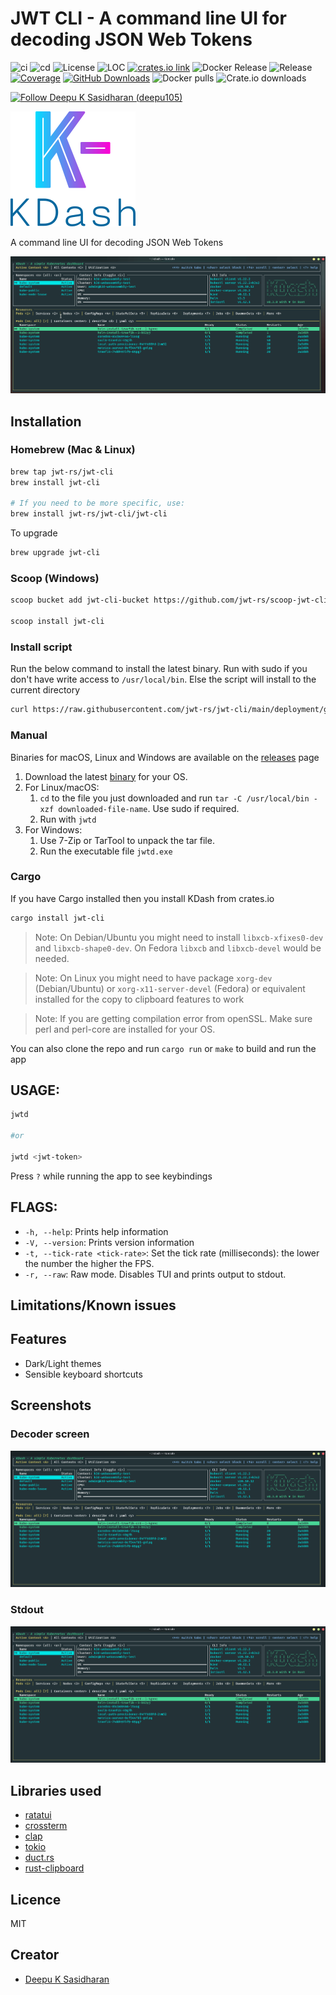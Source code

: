 # JWT CLI - A command line UI for decoding JSON Web Tokens

![ci](https://github.com/jwt-rs/kdash/actions/workflows/ci.yml/badge.svg)
![cd](https://github.com/jwt-rs/kdash/actions/workflows/cd.yml/badge.svg)
![License](https://img.shields.io/badge/license-MIT-blueviolet.svg)
![LOC](https://tokei.rs/b1/github/jwt-rs/kdash?category=code)
[![crates.io link](https://img.shields.io/crates/v/kdash.svg)](https://crates.io/crates/kdash)
![Docker Release](https://img.shields.io/docker/v/deepu105/kdash?label=Docker%20version)
![Release](https://img.shields.io/github/v/release/jwt-rs/kdash?color=%23c694ff)
[![Coverage](https://coveralls.io/repos/github/jwt-rs/kdash/badge.svg?branch=main)](https://coveralls.io/github/jwt-rs/kdash?branch=main)
[![GitHub Downloads](https://img.shields.io/github/downloads/jwt-rs/kdash/total.svg?label=GitHub%20downloads)](https://github.com/jwt-rs/kdash/releases)
![Docker pulls](https://img.shields.io/docker/pulls/deepu105/kdash?label=Docker%20downloads)
![Crate.io downloads](https://img.shields.io/crates/d/kdash?label=Crate%20downloads)

[![Follow Deepu K Sasidharan (deepu105)](https://img.shields.io/twitter/follow/deepu105?label=Follow%20Deepu%20K%20Sasidharan%20%28deepu105%29&style=social)](https://twitter.com/intent/follow?screen_name=deepu105)

![logo](artwork/logo.png)

A command line UI for decoding JSON Web Tokens

![UI](screenshots/ui.gif)

## Installation

### Homebrew (Mac & Linux)

```bash
brew tap jwt-rs/jwt-cli
brew install jwt-cli

# If you need to be more specific, use:
brew install jwt-rs/jwt-cli/jwt-cli
```

To upgrade

```bash
brew upgrade jwt-cli
```

### Scoop (Windows)

```bash
scoop bucket add jwt-cli-bucket https://github.com/jwt-rs/scoop-jwt-cli

scoop install jwt-cli
```

### Install script

Run the below command to install the latest binary. Run with sudo if you don't have write access to `/usr/local/bin`. Else the script will install to the current directory

```sh
curl https://raw.githubusercontent.com/jwt-rs/jwt-cli/main/deployment/getLatest.sh | bash
```

### Manual

Binaries for macOS, Linux and Windows are available on the [releases](https://github.com/jwt-rs/jwt-cli/releases) page

1. Download the latest [binary](https://github.com/jwt-rs/jwt-cli/releases) for your OS.
1. For Linux/macOS:
   1. `cd` to the file you just downloaded and run `tar -C /usr/local/bin -xzf downloaded-file-name`. Use sudo if required.
   2. Run with `jwtd`
1. For Windows:
   1. Use 7-Zip or TarTool to unpack the tar file.
   2. Run the executable file `jwtd.exe`

### Cargo

If you have Cargo installed then you install KDash from crates.io

```bash
cargo install jwt-cli
```

> Note: On Debian/Ubuntu you might need to install `libxcb-xfixes0-dev` and `libxcb-shape0-dev`. On Fedora `libxcb` and `libxcb-devel` would be needed.

> Note: On Linux you might need to have package `xorg-dev` (Debian/Ubuntu) or `xorg-x11-server-devel` (Fedora) or equivalent installed for the copy to clipboard features to work

> Note: If you are getting compilation error from openSSL. Make sure perl and perl-core are installed for your OS.

You can also clone the repo and run `cargo run` or `make` to build and run the app

## USAGE:

```bash
jwtd

#or

jwtd <jwt-token>
```

Press `?` while running the app to see keybindings

## FLAGS:

- `-h, --help`: Prints help information
- `-V, --version`: Prints version information
- `-t, --tick-rate <tick-rate>`: Set the tick rate (milliseconds): the lower the number the higher the FPS.
- `-r, --raw`: Raw mode. Disables TUI and prints output to stdout.

## Limitations/Known issues

## Features

- Dark/Light themes
- Sensible keyboard shortcuts

## Screenshots

### Decoder screen

![UI](screenshots/overview.png)

### Stdout

![UI](screenshots/overview.png)

## Libraries used

- [ratatui](https://github.com/ratatui-org/ratatui)
- [crossterm](https://github.com/crossterm-rs/crossterm)
- [clap](https://github.com/clap-rs/clap)
- [tokio](https://github.com/tokio-rs/tokio)
- [duct.rs](https://github.com/oconnor663/duct.rs)
- [rust-clipboard](https://github.com/aweinstock314/rust-clipboard)

## Licence

MIT

## Creator

- [Deepu K Sasidharan](https://deepu.tech/)
